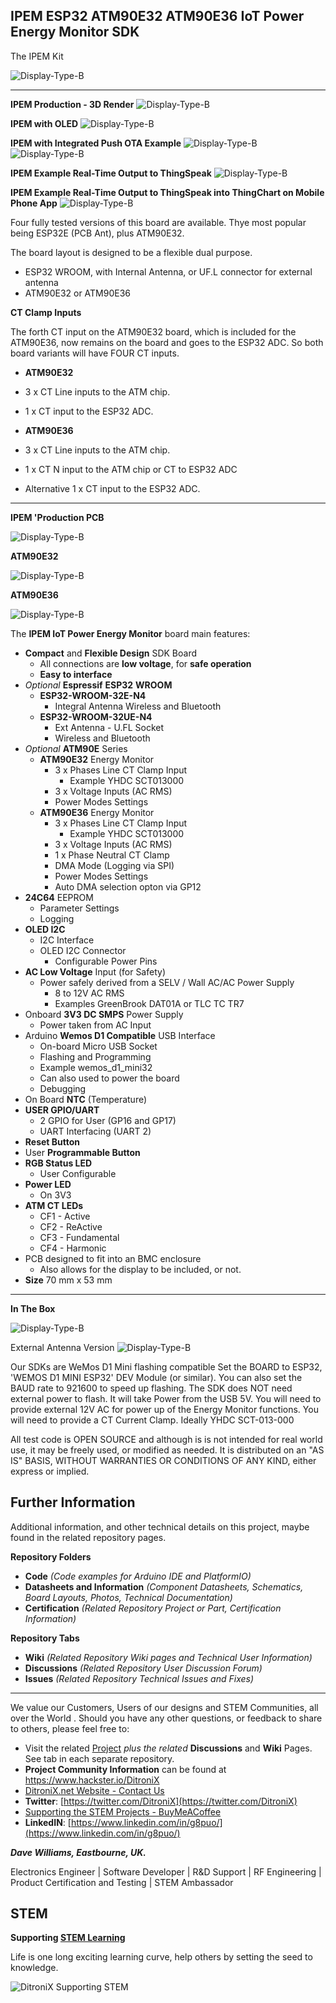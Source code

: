 ## IPEM ESP32 ATM90E32 ATM90E36 IoT Power Energy Monitor SDK

The IPEM Kit

![Display-Type-B](https://ditronix.net/wp-content/uploads/2023/02/IPEM-ESP32-ATM90E32-ATM90E36-Variant-SDK-1.2303.202P-Kit-scaled.jpg?raw=true)


------------

**IPEM Production - 3D Render**
![Display-Type-B](https://ditronix.net/wp-content/uploads/2023/03/IPEM-ESP32-ATM90E32-ATM90E36-SDK-1.2302.201P-3D-Model-v2-1024x708.png?raw=true)

**IPEM with OLED**
![Display-Type-B](https://ditronix.net/wp-content/uploads/2023/05/IPEM-with-OLED-Display.jpg?raw=true)

**IPEM with Integrated Push OTA Example**
![Display-Type-B](https://ditronix.net/wp-content/uploads/2023/05/IPEM-Push-OTA-Web-Home-Page.png?raw=true)
![Display-Type-B](https://ditronix.net/wp-content/uploads/2023/05/IPEM-Push-OTA-Web-Upload-Page.png?raw=true) 

**IPEM Example Real-Time Output to ThingSpeak**
![Display-Type-B](https://ditronix.net/wp-content/uploads/2023/06/IPEM-ThingSpeak-Example.png?raw=true)

**IPEM Example Real-Time Output to ThingSpeak into ThingChart on Mobile Phone App**
![Display-Type-B](https://hackster.imgix.net/uploads/attachments/1602282/ipem_thingspeak_-_thingchart_app_WLh2JVkBZ2.jpg?raw=true)

Four fully tested versions of this board are available. Thye most popular being ESP32E (PCB Ant), plus ATM90E32.

The board layout is designed to be a flexible dual purpose.
- ESP32 WROOM, with Internal Antenna, or UF.L connector for external antenna
- ATM90E32 or ATM90E36

**CT Clamp Inputs**

The forth CT input on the ATM90E32 board, which is included for the ATM90E36, now remains on the board and goes to the ESP32 ADC.  So both 
board variants will have FOUR CT inputs. 

- **ATM90E32**
 - 3 x CT Line inputs to the ATM chip.
 - 1 x CT input to the ESP32 ADC.

- **ATM90E36**
 - 3 x CT Line inputs to the ATM chip.
 - 1 x CT N input to the ATM chip or CT to ESP32 ADC
 - Alternative 1 x CT input to the ESP32 ADC.

------------

**IPEM 'Production PCB**

![Display-Type-B](https://ditronix.net/wp-content/uploads/2023/03/IPEM-ESP32-ATM90E32-ATM90E36-SDK-1.2303.202P-Component-Placement.png?raw=true)

**ATM90E32**

![Display-Type-B](https://ditronix.net/wp-content/uploads/2023/02/IPEM-ESP32-ATM90E32-IoT-Power-Energy-Monitor-Board-Solder-Links-scaled.jpg?raw=true)

**ATM90E36**

![Display-Type-B](https://ditronix.net/wp-content/uploads/2023/02/IPEM-ESP32-ATM90E36-IoT-Power-Energy-Monitor-Board-Solder-Links-scaled.jpg?raw=true)


 The **IPEM IoT Power Energy Monitor** board main features:
 - **Compact** and **Flexible Design** SDK Board
	 - All connections are **low voltage**, for **safe operation**
	 - **Easy to interface**
 - *Optional* **Espressif** **ESP32** **WROOM**
	 - **ESP32-WROOM-32E-N4** 
		 - Integral Antenna Wireless and Bluetooth  
	 - **ESP32-WROOM-32UE-N4** 
		 - Ext Antenna - U.FL Socket 
		 - Wireless and Bluetooth
 - *Optional* **ATM90E** Series
	 - **ATM90E32** Energy Monitor 
		 - 3 x Phases Line CT Clamp Input  
			 -  Example YHDC SCT013000
		 - 3 x Voltage Inputs (AC RMS)
		 - Power Modes Settings
	 - **ATM90E36** Energy Monitor 
		 - 3 x Phases Line CT Clamp Input 
			 -  Example YHDC SCT013000
		 - 3 x Voltage Inputs (AC RMS) 
		 - 1 x Phase Neutral CT Clamp
		 - DMA Mode (Logging via SPI)
		 - Power Modes Settings
		 - Auto DMA selection opton via GP12
 - **24C64** EEPROM 
	 - Parameter Settings
	 - Logging
 - **OLED I2C**
	 - I2C Interface
	 - OLED I2C Connector
		 - Configurable Power Pins
 - **AC Low Voltage** Input (for Safety)
	 - Power safely derived from a SELV / Wall AC/AC Power Supply 
		 - 8 to 12V AC RMS
		 - Examples GreenBrook DAT01A or TLC TC TR7
 - Onboard **3V3 DC SMPS** Power Supply
	 - Power taken from AC Input
 - Arduino **Wemos D1 Compatible** USB Interface
	 - On-board Micro USB Socket
	 - Flashing and Programming
	 - Example wemos_d1_mini32
	 - Can also used to power the board
	 - Debugging
 - On Board **NTC** (Temperature) 
 - **USER GPIO/UART**
	 - 2 GPIO for User (GP16 and GP17)
	 - UART Interfacing (UART 2)
 - **Reset Button** 
 - User **Programmable Button** 
 - **RGB Status LED**
	 - User Configurable
 - **Power LED**
	 - On 3V3 
 - **ATM CT LEDs**
	 - CF1 - Active 
	 - CF2 - ReActive
	 - CF3 - Fundamental
	 - CF4 - Harmonic
 - PCB designed to fit into an BMC enclosure 
	 - Also allows for the display to be included, or not. 
 - **Size** 70 mm x 53 mm



------------

**In The Box**

![Display-Type-B](https://ditronix.net/wp-content/uploads/2023/04/IPEM-ESP32-ATM90E32-ATM90E36-SDK-1.2303.202P-Sealed-1024x672.jpg?raw=true)

External Antenna Version
![Display-Type-B](https://ditronix.net/wp-content/uploads/2023/05/IPEM-ESP32UE-ATM90E32-IoT-Power-Energy-Monitor-In-the-Box-scaled.jpg?raw=true)



Our SDKs are WeMos D1 Mini flashing compatible
Set the BOARD to ESP32, 'WEMOS D1 MINI ESP32' DEV Module (or similar).
You can also set the BAUD rate to 921600 to speed up flashing.
The SDK does NOT need external power to flash. It will take Power from the USB 5V.
You will need to provide external 12V AC for power up of the Energy Monitor functions. You will need to provide a CT Current Clamp. Ideally YHDC SCT-013-000

All test code is OPEN SOURCE and although is is not intended for real world use, it may be freely used, or modified as needed. It is distributed on an "AS IS" BASIS, WITHOUT WARRANTIES OR CONDITIONS OF ANY KIND, either express or implied.


## **Further Information**

Additional information, and other technical details on this project, maybe found in the related repository pages.

**Repository Folders**

 - **Code** *(Code examples for Arduino  IDE and PlatformIO)*
 -  **Datasheets and Information** *(Component Datasheets, Schematics, Board Layouts, Photos, Technical Documentation)*
 - **Certification** *(Related Repository Project or Part, Certification Information)*

**Repository Tabs**

 - **Wiki** *(Related Repository Wiki pages and Technical User Information)*
 - **Discussions** *(Related Repository User Discussion Forum)*
 - **Issues** *(Related Repository Technical Issues and Fixes)*

***

We value our Customers, Users of our designs and STEM Communities, all over the World . Should you have any other questions, or feedback to share to others, please feel free to:

* Visit the related [Project](https://github.com/DitroniX?tab=repositories) *plus the related* **Discussions** and **Wiki** Pages.  See tab in each separate repository.
* **Project Community Information** can be found at https://www.hackster.io/DitroniX
* [DitroniX.net Website - Contact Us](https://ditronix.net/contact/)
* **Twitter**: [https://twitter.com/DitroniX](https://twitter.com/DitroniX)
* [Supporting the STEM Projects - BuyMeACoffee](https://www.buymeacoffee.com/DitroniX)
*  **LinkedIN**: [https://www.linkedin.com/in/g8puo/](https://www.linkedin.com/in/g8puo/)

***Dave Williams, Eastbourne, UK.***

Electronics Engineer | Software Developer | R&D Support | RF Engineering | Product Certification and Testing | STEM Ambassador

## STEM

**Supporting [STEM Learning](https://www.stem.org.uk/)**

Life is one long exciting learning curve, help others by setting the seed to knowledge.

![DitroniX Supporting STEM](https://hackster.imgix.net/uploads/attachments/1606838/stem_ambassador_-_100_volunteer_badge_edxfxlrfbc1_bjdqharfoe1_xbqi2KUcri.png?auto=compress%2Cformat&w=540&fit=max)
